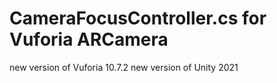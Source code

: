 # CameraFocusController.cs for Vuforia ARCamera 
new version of Vuforia 10.7.2
new version of Unity 2021
